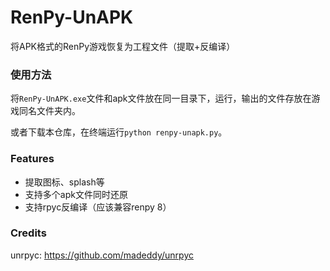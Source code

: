 # RenPy-UnAPK
将APK格式的RenPy游戏恢复为工程文件（提取+反编译）

### 使用方法

将`RenPy-UnAPK.exe`文件和apk文件放在同一目录下，运行，输出的文件存放在游戏同名文件夹内。

或者下载本仓库，在终端运行`python renpy-unapk.py`。

### Features

- 提取图标、splash等
- 支持多个apk文件同时还原
- 支持rpyc反编译（应该兼容renpy 8）

### Credits

unrpyc: https://github.com/madeddy/unrpyc
